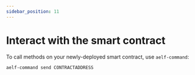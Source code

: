 ```yaml
---
sidebar_position: 11
---
```


# Interact with the smart contract

To call methods on your newly-deployed smart contract, use `aelf-command`:

```bash
aelf-command send CONTRACTADDRESS
```
